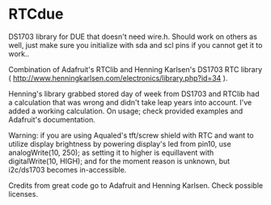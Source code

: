 RTCdue
======

DS1703 library for DUE that doesn't need wire.h. Should work on others as well, just make sure you initialize with sda and scl pins if you cannot get it to work..

Combination of Adafruit's RTClib and Henning Karlsen's DS1703 RTC library ( http://www.henningkarlsen.com/electronics/library.php?id=34 ).

Henning's library grabbed stored day of week from DS1703 and RTClib had a calculation that was wrong and didn't take leap years into account. I've added a working calculation. On usage; check provided examples and Adafruit's documentation.

Warning: if you are using Aqualed's tft/screw shield with RTC and want to utilize display brightness by powering display's
led from pin10, use analogWrite(10, 250); as setting it to higher is equillavent with digitalWrite(10, HIGH); and for the moment reason is unknown, but i2c/ds1703 becomes in-accessible.

Credits from great code go to Adafruit and Henning Karlsen. Check possible licenses.
